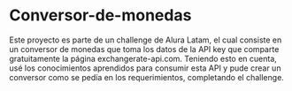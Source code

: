 # Conversor-de-monedas
Este proyecto es parte de un challenge de Alura Latam, el cual consiste en un conversor de monedas que toma los datos de la API key que comparte gratuitamente la página exchangerate-api.com. 
Teniendo esto en cuenta, usé los conocimientos aprendidos para consumir esta API y pude crear un conversor como se pedía en los requerimientos, completando el challenge.
